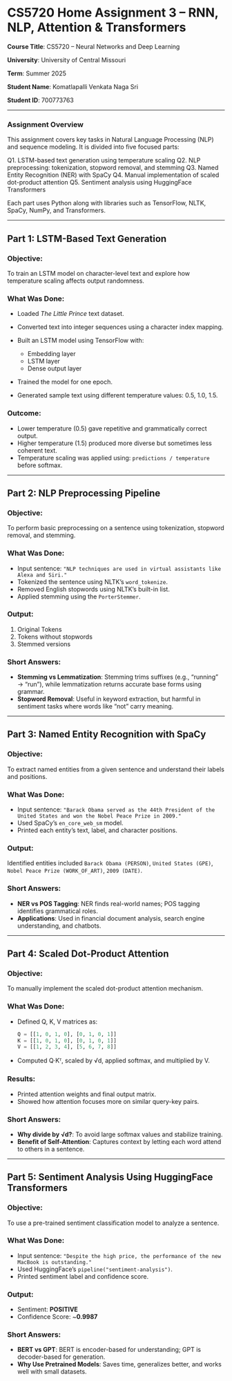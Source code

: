 # **CS5720 Home Assignment 3 – RNN, NLP, Attention & Transformers**

 **Course Title**: CS5720 – Neural Networks and Deep Learning
 
 **University**: University of Central Missouri
 
 **Term**: Summer 2025

**Student Name**: Komatlapalli Venkata Naga Sri

**Student ID**: 700773763

---

### **Assignment Overview**

This assignment covers key tasks in Natural Language Processing (NLP) and sequence modeling. It is divided into five focused parts:

Q1. LSTM-based text generation using temperature scaling
Q2. NLP preprocessing: tokenization, stopword removal, and stemming
Q3. Named Entity Recognition (NER) with SpaCy
Q4. Manual implementation of scaled dot-product attention
Q5. Sentiment analysis using HuggingFace Transformers

Each part uses Python along with libraries such as TensorFlow, NLTK, SpaCy, NumPy, and Transformers.

---

## **Part 1: LSTM-Based Text Generation**

### **Objective:**

To train an LSTM model on character-level text and explore how temperature scaling affects output randomness.

### **What Was Done:**

* Loaded *The Little Prince* text dataset.
* Converted text into integer sequences using a character index mapping.
* Built an LSTM model using TensorFlow with:

  * Embedding layer
  * LSTM layer
  * Dense output layer
* Trained the model for one epoch.
* Generated sample text using different temperature values: 0.5, 1.0, 1.5.

### **Outcome:**

* Lower temperature (0.5) gave repetitive and grammatically correct output.
* Higher temperature (1.5) produced more diverse but sometimes less coherent text.
* Temperature scaling was applied using: `predictions / temperature` before softmax.

---

## **Part 2: NLP Preprocessing Pipeline**

### **Objective:**

To perform basic preprocessing on a sentence using tokenization, stopword removal, and stemming.

### **What Was Done:**

* Input sentence: `"NLP techniques are used in virtual assistants like Alexa and Siri."`
* Tokenized the sentence using NLTK’s `word_tokenize`.
* Removed English stopwords using NLTK’s built-in list.
* Applied stemming using the `PorterStemmer`.

### **Output:**

1. Original Tokens
2. Tokens without stopwords
3. Stemmed versions

### **Short Answers:**

* **Stemming vs Lemmatization**: Stemming trims suffixes (e.g., “running” → “run”), while lemmatization returns accurate base forms using grammar.
* **Stopword Removal**: Useful in keyword extraction, but harmful in sentiment tasks where words like “not” carry meaning.

---

## **Part 3: Named Entity Recognition with SpaCy**

### **Objective:**

To extract named entities from a given sentence and understand their labels and positions.

### **What Was Done:**

* Input sentence:
  `"Barack Obama served as the 44th President of the United States and won the Nobel Peace Prize in 2009."`
* Used SpaCy’s `en_core_web_sm` model.
* Printed each entity’s text, label, and character positions.

### **Output:**

Identified entities included `Barack Obama (PERSON)`, `United States (GPE)`, `Nobel Peace Prize (WORK_OF_ART)`, `2009 (DATE)`.

### **Short Answers:**

* **NER vs POS Tagging**: NER finds real-world names; POS tagging identifies grammatical roles.
* **Applications**: Used in financial document analysis, search engine understanding, and chatbots.

---

## **Part 4: Scaled Dot-Product Attention**

### **Objective:**

To manually implement the scaled dot-product attention mechanism.

### **What Was Done:**

* Defined Q, K, V matrices as:

  ```python
  Q = [[1, 0, 1, 0], [0, 1, 0, 1]]
  K = [[1, 0, 1, 0], [0, 1, 0, 1]]
  V = [[1, 2, 3, 4], [5, 6, 7, 8]]
  ```
* Computed Q·Kᵀ, scaled by √d, applied softmax, and multiplied by V.

### **Results:**

* Printed attention weights and final output matrix.
* Showed how attention focuses more on similar query-key pairs.

### **Short Answers:**

* **Why divide by √d?**: To avoid large softmax values and stabilize training.
* **Benefit of Self-Attention**: Captures context by letting each word attend to others in a sentence.

---

## **Part 5: Sentiment Analysis Using HuggingFace Transformers**

### **Objective:**

To use a pre-trained sentiment classification model to analyze a sentence.

### **What Was Done:**

* Input sentence:
  `"Despite the high price, the performance of the new MacBook is outstanding."`
* Used HuggingFace’s `pipeline("sentiment-analysis")`.
* Printed sentiment label and confidence score.

### **Output:**

* Sentiment: **POSITIVE**
* Confidence Score: \~**0.9987**

### **Short Answers:**

* **BERT vs GPT**: BERT is encoder-based for understanding; GPT is decoder-based for generation.
* **Why Use Pretrained Models**: Saves time, generalizes better, and works well with small datasets.
